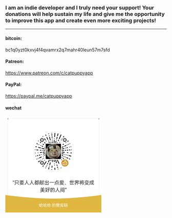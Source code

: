### I am an indie developer and I truly need your support! Your donations will help sustain my life and give me the opportunity to improve this app and create even more exciting projects!

---
#### bitcoin:
bc1q0yzt0kxvj4f4qvamrx2q7mahr40leun57m7sfd

#### Patreon:
https://www.patreon.com/c/catpuppyapp

#### PayPal:
https://paypal.me/catpuppyapp


#### wechat
<img src="image-assets/donate/wechat_rec_money.png" width=300px />



